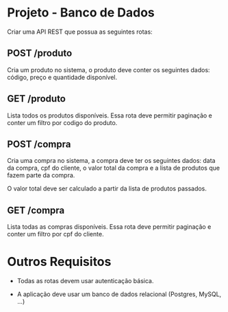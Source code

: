 # Projeto - Banco de Dados

Criar uma API REST que possua as seguintes rotas:

## POST /produto

Cria um produto no sistema, o produto deve conter os seguintes dados: código, preço e quantidade disponível.

## GET /produto

Lista todos os produtos disponíveis. Essa rota deve permitir paginação e conter um filtro por codigo do produto.

## POST /compra

Cria uma compra no sistema, a compra deve ter os seguintes dados: data da compra, cpf do cliente, o valor total da compra e a lista de produtos que fazem parte da compra.

O valor total deve ser calculado a partir da lista de produtos passados.

## GET /compra

Lista todas as compras disponíveis. Essa rota deve permitir paginação e conter um filtro por cpf do cliente.


# Outros Requisitos

- Todas as rotas devem usar autenticação básica.

- A aplicação deve usar um banco de dados relacional (Postgres, MySQL, ...)

